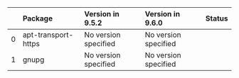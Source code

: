 <!-- markdown-link-check-disable -->

|    | Package             | Version in 9.5.2     | Version in 9.6.0     | Status   |
|---:|:--------------------|:---------------------|:---------------------|:---------|
|  0 | apt-transport-https | No version specified | No version specified |          |
|  1 | gnupg               | No version specified | No version specified |          |